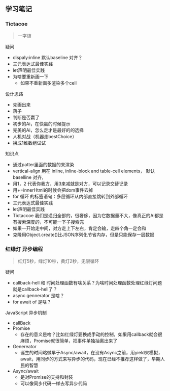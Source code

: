 ## 学习笔记

### Tictacoe
> 一字旗

疑问 
- dispaly:inline 默认baseline 对齐？  
- 三元表达式最佳实践
- let声明最佳实践
- 为啥要重新画一下
    - 如果不重新画多渲染多个cell

设计思路
- 先画出来
- 落子
- 判断是否赢了
- 初步的Ai，在快赢的时候提示
- 完美的Ai，怎么走才是最好的的选择
- 人机对战（机器走bestChoice）
- 换成1维数组试试

知识点
- 通过patter里面的数据的来渲染
- vertical-align 用在 inline, inline-block and table-cell elements， 默认baselline 对齐，
- 用1，2 代表你我方，用3来减就是对方，可以记录交替记录
- 用+=innerHtml的时候会把dom事件去掉
- for 循环 的标签语句：多层循环从内部直接跳转到外部循环
- 三元表达式最佳实践
- let声明最佳实践
- Tictaccoe 我们是递归全部的，很奢侈，因为它数据量不大，像真正的Ai都是有搜索深度的，不可能一下子搜索完
- 如果一开始走中间，对方走上下左右，肯定会输，走四个角一定会和
- 克隆用Object.create()比JSON序列化节省内存，但是只能保存一层数据

### 红绿灯 异步编程
> 红灯5秒，绿灯10秒，黄灯2秒，无限循环

疑问
- callback-hell 和 时间处理函数有啥关系？为啥时间处理函数处理红绿灯问题就是callback-hell了？
- async gennerator 是啥？
- for await of 是啥？

JavaScript 异步机制
- callBack
- Promise
    - 存在的意义是啥？比如红绿灯要换成手动的控制，如果用callback就会很麻烦，Promise就很简单，把事件单独抽离出来了
- Genereator
    - 诞生的时间略微早于Async/await，在没有Async之前，用yield来模拟，await，用同步的方式来写异步的代码，现在已经不推荐这样做了，早期人民的智慧
- Async/await
    - 是对Promise的支持和封装
    - 可以像同步代码一样去写异步代码




